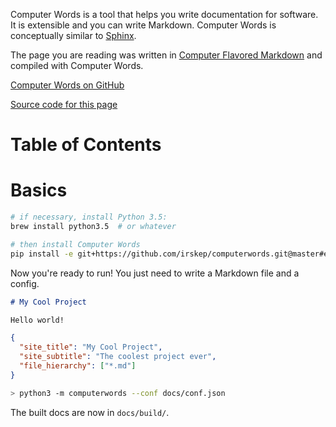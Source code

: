 Computer Words is a tool that helps you write documentation for software. It
is extensible and you can write Markdown. Computer Words is conceptually
similar to [Sphinx](http://sphinx-doc.org/).

The page you are reading was written in
[Computer Flavored Markdown](computer_flavored_markdown.html#computer-flavored-markdown) and compiled
with Computer Words.

[Computer Words on GitHub](https://github.com/irskep/computerwords)

[Source code for this page](https://github.com/irskep/computerwords/tree/master/docs)

<h1 skip_toc=True>Table of Contents</h1>

<table-of-contents maxdepth=2 />

# Basics

```sh
# if necessary, install Python 3.5:
brew install python3.5  # or whatever

# then install Computer Words
pip install -e git+https://github.com/irskep/computerwords.git@master#egg=computerwords
```

Now you're ready to run! You just need to write a Markdown file and a config.

```markdown filename=docs/index.md
# My Cool Project

Hello world!
```

```json filename=docs/conf.json
{
  "site_title": "My Cool Project",
  "site_subtitle": "The coolest project ever",
  "file_hierarchy": ["*.md"]
}
```

```sh
> python3 -m computerwords --conf docs/conf.json
```

The built docs are now in `docs/build/`.
